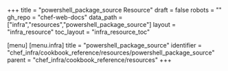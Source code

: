 +++
title = "powershell_package_source Resource"
draft = false
robots = ""
gh_repo = "chef-web-docs"
data_path = ["infra","resources","powershell_package_source"]
layout = "infra_resource"
toc_layout = "infra_resource_toc"

[menu]
  [menu.infra]
    title = "powershell_package_source"
    identifier = "chef_infra/cookbook_reference/resources/powershell_package_source"
    parent = "chef_infra/cookbook_reference/resources"
+++

<!-- The contents of this page are automatically generated from the powershell_package_source.yaml file in the data directory. -->
<!-- To suggest a change, edit the https://github.com/chef/chef/blob/master/lib/chef/resource/powershell_package_source.rb file
      and submit a pull request to the https://github.com/chef/chef repository. -->
